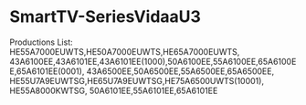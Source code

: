 # SmartTV-SeriesVidaaU3
Productions List:
HE55A7000EUWTS,HE50A7000EUWTS,HE65A7000EUWTS,
43A6100EE,43A6101EE,43A6101EE(1000),50A6100EE,55A6100EE,65A6100EE,65A6101EE(0001),
43A6500EE,50A6500EE,55A6500EE,65A6500EE,
HE55U7A9EUWTSG,HE65U7A9EUWTSG,HE75A6500UWTS(10001),
HE55A8000KWTSG,
50A6101EE,55A6101EE,65A6101EE
